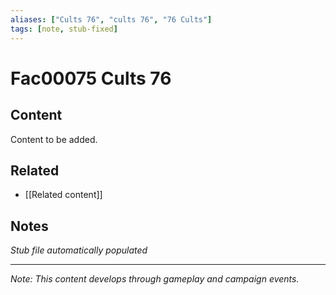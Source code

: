 ```yaml
---
aliases: ["Cults 76", "cults 76", "76 Cults"]
tags: [note, stub-fixed]
---
```


# Fac00075 Cults 76

## Content
Content to be added.

## Related
- [[Related content]]

## Notes
*Stub file automatically populated*

---
*Note: This content develops through gameplay and campaign events.*